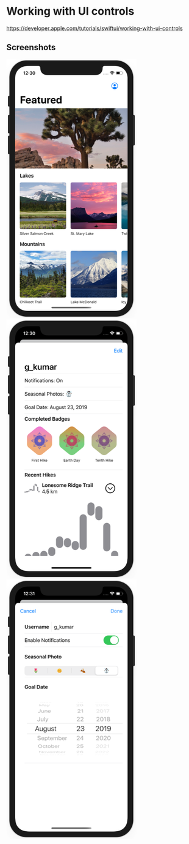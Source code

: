 # Working with UI controls

https://developer.apple.com/tutorials/swiftui/working-with-ui-controls

## Screenshots

![screen1](screenshots/screen01.png)
![screen2](screenshots/screen02.png)
![screen3](screenshots/screen03.png)
